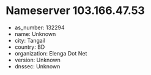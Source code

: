 # Nameserver 103.166.47.53

* as_number: 132294
* name: Unknown
* city: Tangail
* country: BD
* organization: Elenga Dot Net
* version: Unknown
* dnssec: Unknown
